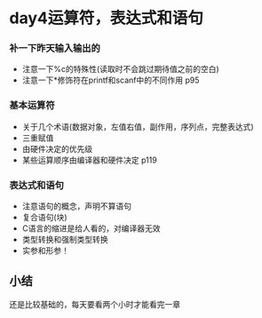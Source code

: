day4运算符，表达式和语句
======
### 补一下昨天输入输出的
* 注意一下%c的特殊性(读取时不会跳过期待值之前的空白)
* 注意一下\*修饰符在printf和scanf中的不同作用 p95

### 基本运算符
* 关于几个术语(数据对象，左值右值，副作用，序列点，完整表达式)
* 三重赋值
* 由硬件决定的优先级
* 某些运算顺序由编译器和硬件决定 p119

### 表达式和语句
* 注意语句的概念，声明不算语句
* 复合语句(块)
* C语言的缩进是给人看的，对编译器无效
* 类型转换和强制类型转换
* 实参和形参！


## 小结
还是比较基础的，每天要看两个小时才能看完一章